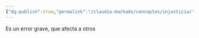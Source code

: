```yaml
---
{"dg-publish":true,"permalink":"/claudio-machado/conceptos/injusticia/"}
---
```


Es un error grave, que afecta a otros 
